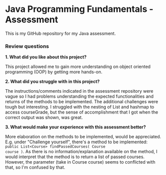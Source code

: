 # Java Programming Fundamentals	- Assessment
 
This is my GitHub repository for my Java assessment.

### Review questions ###

**1. What did you like about this project?**

   This project allowed me to gain more understanding on object oriented programming (OOP) by getting more hands-on.

**2. What did you struggle with in this project?**

   The instructions/comments indicated in the assessment repository were vague so I had problems understanding the expected functionalities and returns of the methods to be implemented. The additional challenges were tough but interesting. I struggled with the nesting of List and hashmap to access courseGrade, but the sense of accomplishment that I got when the correct output was shown, was great.

**3. What would make your experience with this assessment better?**

   More elaboration on the methods to be implemented, would be appreciated. E.g. under "Challenge yourself", there's a method to be implemented: <code>public List&lt;Course&gt; findPassedCourses( Course course )</code>. As there is no information/explanation available on the method, I would interpret that the method is to return a list of passed courses. However, the parameter (take in Course course) seems to conflicted with that, so I'm confused by that.
